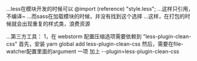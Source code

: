 ...less在模块开发的时候可以 @import (reference) "style.less";
...这样只引用，不编译~
...而sass在加载模块的时候，并没有找到这个选择
...这样，在打包的时候就会出现重复的样式类，浪费资源


...第三方工具：
1，在 webstorm 配置压缩选项需要依赖到 "less-plugin-clean-css"
 首先，安装 yarn global add less-plugin-clean-css
 然后，需要在file-watcher配置里面的argument 一项 加上 --plugin=less-plugin-clean-css
